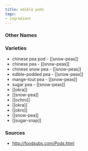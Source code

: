 ```yaml
---
title: edible pods
tags:
- ingredient
---
```



### Other Names


### Varieties

* chinese pea pod - [[snow-peas]]
* chinese pea - [[snow-peas]]
* chinese snow pea - [[snow-peas]]
* edible-podded pea - [[snow-peas]]
* mange-tout pea - [[snow-peas]]
* sugar pea - [[snow-peas]]
* [[okra]]
* [[snow-pea]]
* [[ochro]]
* [[okra]]
* [[okro]]
* [[snow-pea]]
* [[sugar-snap]]

### Sources
* http://foodsubs.com/Pods.html
